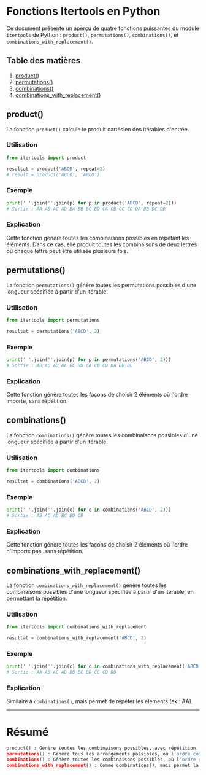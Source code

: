 # Fonctions Itertools en Python

Ce document présente un aperçu de quatre fonctions puissantes du module `itertools` de Python : `product()`,
`permutations()`, `combinations()`, et `combinations_with_replacement()`.

## Table des matières

1. [product()](#product)
2. [permutations()](#permutations)
3. [combinations()](#combinations)
4. [combinations_with_replacement()](#combinations_with_replacement)

## product()

La fonction `product()` calcule le produit cartésien des itérables d'entrée.

### Utilisation

```python
from itertools import product

resultat = product('ABCD', repeat=2)
# result = product('ABCD', 'ABCD')
```

### Exemple

```python
print(' '.join(''.join(p) for p in product('ABCD', repeat=2)))
# Sortie : AA AB AC AD BA BB BC BD CA CB CC CD DA DB DC DD
```

### Explication

Cette fonction génère toutes les combinaisons possibles en répétant les éléments. Dans ce cas, elle produit toutes les
combinaisons de deux lettres où chaque lettre peut être utilisée plusieurs fois.

## permutations()

La fonction `permutations()` génère toutes les permutations possibles d'une longueur spécifiée à partir d'un itérable.

### Utilisation

```python
from itertools import permutations

resultat = permutations('ABCD', 2)
```

### Exemple

```python
print(' '.join(''.join(p) for p in permutations('ABCD', 2)))
# Sortie : AB AC AD BA BC BD CA CB CD DA DB DC
```

### Explication

Cette fonction génère toutes les façons de choisir 2 éléments où l'ordre importe, sans répétition.

## combinations()

La fonction `combinations()` génère toutes les combinaisons possibles d'une longueur spécifiée à partir d'un itérable.

### Utilisation

```python
from itertools import combinations

resultat = combinations('ABCD', 2)
```

### Exemple

```python
print(' '.join(''.join(c) for c in combinations('ABCD', 2)))
# Sortie : AB AC AD BC BD CD
```

### Explication

Cette fonction génère toutes les façons de choisir 2 éléments où l'ordre n'importe pas, sans répétition.

## combinations_with_replacement()

La fonction `combinations_with_replacement()` génère toutes les combinaisons possibles d'une longueur spécifiée à partir
d'un itérable, en permettant la répétition.

### Utilisation

```python
from itertools import combinations_with_replacement

resultat = combinations_with_replacement('ABCD', 2)
```

### Exemple

```python
print(' '.join(''.join(c) for c in combinations_with_replacement('ABCD', 2)))
# Sortie : AA AB AC AD BB BC BD CC CD DD
```

### Explication

Similaire à `combinations()`, mais permet de répéter les éléments (ex : AA).

---


# Résumé

```python
product() : Génère toutes les combinaisons possibles, avec répétition. C'est comme un "et" entre chaque élément.
permutations() : Génère tous les arrangements possibles, où l'ordre compte, sans répétition.
combinations() : Génère toutes les combinaisons possibles, où l'ordre ne compte pas, sans répétition.
combinations_with_replacement() : Comme combinations(), mais permet la répétition des éléments.
```